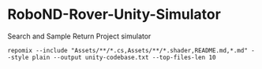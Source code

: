 # RoboND-Rover-Unity-Simulator
Search and Sample Return Project simulator

```shell
repomix --include "Assets/**/*.cs,Assets/**/*.shader,README.md,*.md" --style plain --output unity-codebase.txt --top-files-len 10
```
